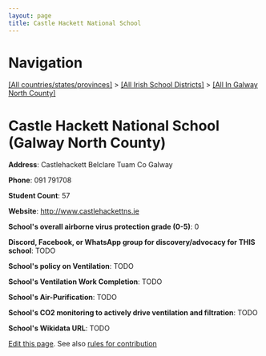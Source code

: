 ```yaml
---
layout: page
title: Castle Hackett National School
---
```

# Navigation

[[All countries/states/provinces]](../../..) > [[All Irish School Districts]](../..) > [[All In Galway North County]](..)

# Castle Hackett National School (Galway North County)

**Address**: Castlehackett Belclare Tuam Co Galway

**Phone**: 091 791708

**Student Count**: 57

**Website**: <http://www.castlehackettns.ie>

**School's overall airborne virus protection grade (0-5)**: 0

**Discord, Facebook, or WhatsApp group for discovery/advocacy for THIS school**: TODO

**School's policy on Ventilation**: TODO

**School's Ventilation Work Completion**: TODO

**School's Air-Purification**: TODO

**School's CO2 monitoring to actively drive ventilation and filtration**: TODO

**School's Wikidata URL**: TODO


[Edit this page](https://github.com/ventilate-schools/Ireland/edit/main/./Galway_North_County/Castle_Hackett_National_School.md). See also [rules for contribution](../../../contribution-rules/)
